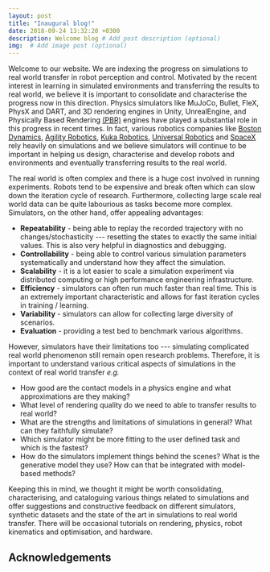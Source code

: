 ```yaml
---
layout: post
title: "Inaugural blog!"
date: 2018-09-24 13:32:20 +0300
description: Welcome blog # Add post description (optional)
img:  # Add image post (optional)
---
```


Welcome to our website. We are indexing the progress on simulations to real world transfer in robot perception and control. Motivated by the recent interest in learning in simulated environments and transferring the results to real world, we believe it is important to consolidate and characterise the progress now in this direction. Physics simulators like MuJoCo, Bullet, FleX, PhysX and DART, and 3D rendering engines in Unity, UnrealEngine, and Physically Based Rendering [(PBR)](https://www.pbrt.org/) engines have played a substantial role in this progress in recent times. In fact, various robotics companies like [Boston Dynamics](https://en.wikipedia.org/wiki/Boston_Dynamics), [Agility Robotics](https://www.therobotreport.com/agility-cassie-bipedal-robot-simulators/), [Kuka Robotics](https://www.kuka.com/en-us/products/robotics-systems/software/simulation-planning-optimization/kuka_sim), [Universal Robotics](https://www.universal-robots.com/plus/software/robodk-simulation-and-offline-programming/) and [SpaceX](https://motherboard.vice.com/en_us/article/ezv79w/spacex-is-using-these-simulations-to-design-the-rocket-thatll-take-us-to-mars) rely heavily on simulations and we believe simulators will continue to be important in helping us design, characterise and develop robots and environments and eventually transferring results to the real world.

The real world is often complex and there is a huge cost involved in running experiments. Robots tend to be expensive and break often which can slow down the iteration cycle of research. Furthermore, collecting large scale real world data can be quite labourious as tasks become more complex. Simulators, on the other hand, offer appealing advantages\: 

* **Repeatability** - being able to replay the recorded trajectory with no changes/stochasticity --- resetting the states to exactly the same initial values. This is also very helpful in diagnostics and debugging.
* **Controllability** - being able to control various simulation parameters systematically and understand how they affect the simulation. 
* **Scalability** - it is a lot easier to scale a simulation experiment via distributed computing or high performance engineering infrastructure.
* **Efficiency** - simulators can often run much faster than real time. This is an extremely important characteristic and allows for fast iteration cycles in training / learning.
* **Variability** - simulators can allow for collecting large diversity of scenarios.
* **Evaluation** - providing a test bed to benchmark various algorithms.


However, simulators have their limitations too --- simulating complicated real world phenomenon still remain open research problems. Therefore, it is important to understand various critical aspects of simulations in the context of real world transfer *e.g.* 

* How good are the contact models in a physics engine and what approximations are they making?
* What level of rendering quality do we need to able to transfer results to real world? 
* What are the strengths and limitations of simulations in general? What can they faithfully simulate? 
* Which simulator might be more fitting to the user defined task and which is the fastest?
* How do the simulators implement things behind the scenes? What is the generative model they use? How can that be integrated with model-based methods?   

Keeping this in mind, we thought it might be worth consolidating, characterising, and cataloguing various things related to simulations and offer suggestions and constructive feedback on different simulators, synthetic datasets and the state of the art in simulations to real world transfer. There will be occasional tutorials on rendering, physics, robot kinematics and optimisation, and hardware.


## Acknowledgements

